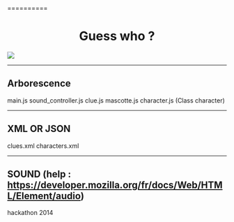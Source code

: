 ==========

<p align="center">
  <h1 align="center">Guess who ?</h1>
  <img src="https://raw.githubusercontent.com/remirobert/Guess-who-/master/imagesPres/capture1.png" align="center"/>
</p>

-------------
Arborescence
-------------
main.js
sound_controller.js
clue.js
mascotte.js
character.js (Class character)

------------
XML OR JSON
------------
clues.xml
characters.xml

------------
SOUND (help : https://developer.mozilla.org/fr/docs/Web/HTML/Element/audio)
------------

hackathon 2014
